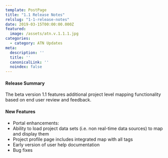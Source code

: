 ```yaml
---
template: PostPage
title: "1.1 Release Notes"
relslug: "1-1-release-notes"
date: 2019-03-15T00:00:00.000Z
featured:
  image: /assets/atn.v.1.1.1.jpg
categories:
  - category: ATN Updates
meta:
  description: ''
  title: ''
  canonicalLink: ''
  noindex: false
---
```

#### Release Summary

The beta version 1.1 features additional project level mapping functionality based on end user review and feedback.

#### New Features

*  Portal enhancements:
  *  Ability to load project data sets (i.e. non real-time data sources) to map and display them
  *  Project profile page includes integrated map with all tags
  *  Early version of user help documentation
*  Bug fixes
